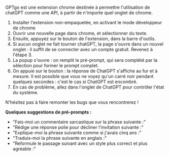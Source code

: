 GPTgo est une extension chrome destinée à permettre l'utilisation de chatGPT comme une API, à partir de n'importe quel onglet de chrome.

1. Installer l'extension non-empaquetée, en activant le mode développeur de chrome
2. Ouvrir une nouvelle page dans chrome, et sélectionner du texte. 
3. Ensuite, appuyez sur le bouton de l'extension, dans la barre d'outils.
4. Si aucun onglet ne fait tourner chatGPT, la page s'ouvre dans un nouvel onglet : il suffit de se connecter avec un compte gratuit. Revenez à l'étape 3.
5. La popup s'ouvre : on remplit le pré-prompt, qui sera complété par la sélection pour former le prompt complet.
6. On appuie sur le bouton : la réponse de ChatGPT s'affiche au fur et à mesure. Il est possible que vous ne voyez qu'un carré noir pendant quelques secondes : c'est le cas si ChatGPT est encombré.
7. En cas de problème, allez dans l'onglet de ChatGPT pour contrôler l'état du système.

N'hésitez pas à faire remonter les bugs que vous rencontrerez !

**Quelques suggestions de pré-prompts :**

* "Fais-moi un commentaire sarcastique sur la phrase suivante :"
* "Rédige une réponse polie pour décliner l'invitation suivante :"
* "Explique-moi la phrase suivante comme si j'avais cinq ans :"
* "Traduis-moi la phrase suivante en anglais :"
* "Reformule le passage suivant avec un style plus correct et plus agréable :"

